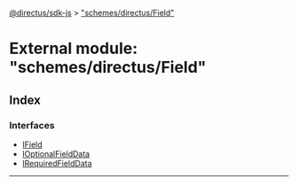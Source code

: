 [@directus/sdk-js](../README.md) > ["schemes/directus/Field"](../modules/_schemes_directus_field_.md)

# External module: "schemes/directus/Field"

## Index

### Interfaces

* [IField](../interfaces/_schemes_directus_field_.ifield.md)
* [IOptionalFieldData](../interfaces/_schemes_directus_field_.ioptionalfielddata.md)
* [IRequiredFieldData](../interfaces/_schemes_directus_field_.irequiredfielddata.md)

---


